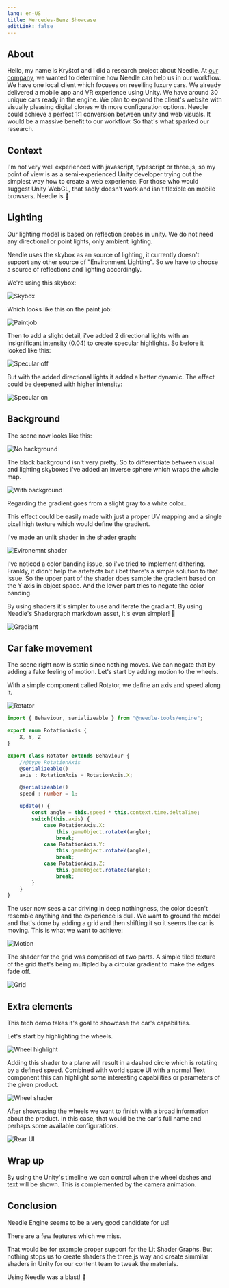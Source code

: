 ```yaml
---
lang: en-US
title: Mercedes-Benz Showcase
editLink: false
---
```


## About

Hello, my name is Kryštof and i did a research project about Needle. At [our company](https://www.ishowroom.cz/home/), we wanted to determine how Needle can help us in our workflow. We have one local client which focuses on reselling luxury cars. We already delivered a mobile app and VR experience using Unity. We have around 30 unique cars ready in the engine. We plan to expand the client's website with visually pleasing digital clones with more configuration options. Needle could achieve a perfect 1:1 conversion between unity and web visuals. It would be a massive benefit to our workflow. So that's what sparked our research.


<sample src="https://engine.needle.tools/demos/mercedes-benz-demo/" />


## Context

I'm not very well experienced with javascript, typescript or three.js, so my point of view is as a semi-experienced Unity developer trying out the simplest way how to create a web experience. For those who would suggest Unity WebGL, that sadly doesn't work and isn't flexible on mobile browsers. Needle is 💚


## Lighting

Our lighting model is based on reflection probes in unity. We do not need any directional or point lights, only ambient lighting. 

Needle uses the skybox as an source of lighting, it currently doesn't support any other source of "Environment Lighting". So we have to choose a source of reflections and lighting accordingly.


We're using this skybox:

 ![Skybox](/showcase-mercedes/1_skybox.png)

Which looks like this on the paint job:

![Paintjob](/showcase-mercedes/2_paintjob_simple.jpg)

Then to add a slight detail, i've added 2 directional lights with an insignificant intensity (0.04) to create specular highlights. So before it looked like this:

![Specular off](/showcase-mercedes/3_SpecularHighlights_off.jpg)

But with the added directional lights it added a better dynamic. The effect could be deepened with higher intensity:

![Specular on](/showcase-mercedes/4_SpecularHighlights_on.jpg)



## Background

The scene now looks like this:

![No background](/showcase-mercedes/5_NoBackground.jpg)

The black background isn't very pretty. So to differentiate between visual and lighting skyboxes i've added an inverse sphere which wraps the whole map.

![With background](/showcase-mercedes/6_MapBackground.png)

Regarding the gradient goes from a slight gray to a white color..

This effect could be easily made with just a proper UV mapping and a single pixel high texture which would define the gradient.

I've made an unlit shader in the shader graph:

![Evironemnt shader](/showcase-mercedes/7_EnvShaderGraph.jpg)

I've noticed a color banding issue, so i've tried to implement dithering. Frankly, it didn't help the artefacts but i bet there's a simple solution to that issue. So the upper part of the shader does sample the gradient based on the Y axis in object space. And the lower part tries to negate the color banding.

By using shaders it's simpler to use and iterate the gradiant. By using Needle's Shadergraph markdown asset, it's even simpler! 🌵

![Gradiant](/showcase-mercedes/8_Gradiant.png)


## Car fake movement

The scene right now is static since nothing moves. We can negate that by adding a fake feeling of motion. Let's start by adding motion to the wheels.

With a simple component called Rotator, we define an axis and speed along it.

![Rotator](/showcase-mercedes/9_Rotator.png)
```ts
import { Behaviour, serializeable } from "@needle-tools/engine";

export enum RotationAxis {
    X, Y, Z
}

export class Rotator extends Behaviour {
    //@type RotationAxis
    @serializeable()
    axis : RotationAxis = RotationAxis.X;

    @serializeable()
    speed : number = 1;

    update() {
        const angle = this.speed * this.context.time.deltaTime;
        switch(this.axis) {
            case RotationAxis.X:
                this.gameObject.rotateX(angle);
                break;
            case RotationAxis.Y:
                this.gameObject.rotateY(angle);
                break;
            case RotationAxis.Z:
                this.gameObject.rotateZ(angle);
                break;
        }
    }
}
```


The user now sees a car driving in deep nothingness, the color doesn't resemble anything and the experience is dull. We want to ground the model and that's done by adding a grid and then shifting it so it seems the car is moving. This is what we want to achieve:

![Motion](/showcase-mercedes/10_WheelsAndGrid.png)

The shader for the grid was comprised of two parts. A simple tiled texture of the grid that's being multipled by a circular gradient to make the edges fade off.

![Grid](/showcase-mercedes/11_GridShader.jpg)


## Extra elements

This tech demo takes it's goal to showcase the car's capabilities.

Let's start by highlighting the wheels.

![Wheel highlight](/showcase-mercedes/12_WheelWithText.png)

Adding this shader to a plane will result in a dashed circle which is rotating by a defined speed. Combined with world space UI with a normal Text component this can highlight some interesting capabilities or parameters of the given product.

![Wheel shader](/showcase-mercedes/13_WheelShader.jpg)

After showcasing the wheels we want to finish with a broad information about the product. In this case, that would be the car's full name and perhaps some available configurations.

![Rear UI](/showcase-mercedes/14_RearUI.jpg)



## Wrap up

By using the Unity's timeline we can control when the wheel dashes and text will be shown. This is complemented by the camera animation.


## Conclusion

Needle Engine seems to be a very good candidate for us! 

There are a few features which we miss. 

That would be for example proper support for the Lit Shader Graphs. But nothing stops us to create shaders the three.js way and create simmilar shaders in Unity for our content team to tweak the materials.

Using Needle was a blast! 🌵